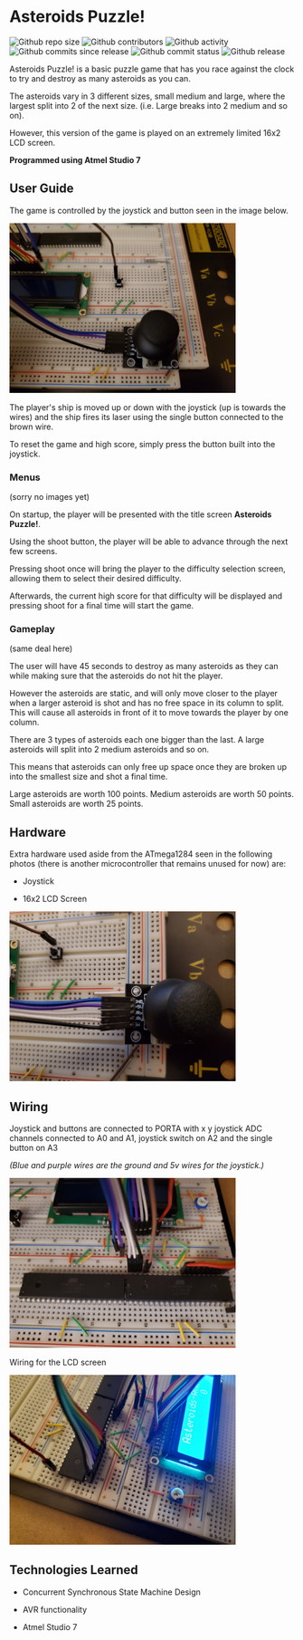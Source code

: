 # Asteroids Puzzle!
<!-- Fix release shield once a release is pushed -->
![Github repo size](https://img.shields.io/github/repo-size/Okubyona/Asteroids-AVR)
![Github contributors](https://img.shields.io/github/contributors/Okubyona/Asteroids-AVR)
![Github activity](https://img.shields.io/github/commit-activity/m/Okubyona/Asteroids-AVR)
![Github commits since release](https://img.shields.io/github/commits-since/Okubyona/Asteroids-AVR/v0.4)
![Github commit status](https://img.shields.io/github/commit-status/Okubyona/Asteroids-AVR/master/2858a2505874f809aec7634e675d93f00b610534)
![Github release](https://img.shields.io/github/v/release/Okubyona/Asteroids-AVR?include_prereleases)

Asteroids Puzzle! is a basic puzzle game that has you race against the clock to
try and destroy as many asteroids as you can.

The asteroids vary in 3 different sizes, small medium and large, where the largest
split into 2 of the next size. (i.e. Large breaks into 2 medium and so on).

However, this version of the game is played on an extremely limited 16x2 LCD screen.

**Programmed using Atmel Studio 7**

## User Guide

The game is controlled by the joystick and button seen in the image below.

<img src="https://github.com/Okubyona/Asteroids-AVR/blob/master/images/controls.jpg" width="400" height="300" />

The player's ship is moved up or down with the joystick (up is towards the wires)
and the ship fires  its laser using the single button connected to the brown wire.

To reset the game and high score, simply press the button built into the joystick.

### Menus
(sorry no images yet)

On startup, the player will be presented with the title screen **Asteroids Puzzle!**.

Using the shoot button, the player will be able to advance through the next few
screens.

Pressing shoot once will bring the player to the difficulty selection screen, allowing
them to select their desired difficulty.

Afterwards, the current high score for that difficulty will be displayed and pressing
shoot for a final time will start the game.

### Gameplay
(same deal here)

The user will have 45 seconds to destroy as many asteroids as they can while making sure
that the asteroids do not hit the player.

However the asteroids are static, and will only move closer to the player when a
larger asteroid is shot and has no free space in its column to split. This will
cause all asteroids in front of it to move towards the player by one column.

There are 3 types of asteroids each one bigger than the last. A large asteroids
will split into 2 medium asteroids and so on.

This means that asteroids can only free up space once they are broken up into the
smallest size and shot a final time.

Large asteroids are worth 100 points. Medium asteroids are worth 50 points.
Small asteroids are worth 25 points.


## Hardware

Extra hardware used aside from the ATmega1284 seen in the following photos
(there is another microcontroller that remains unused for now) are:

* Joystick

* 16x2 LCD Screen

<img src="https://github.com/Okubyona/Asteroids-AVR/blob/master/images/joystick.jpg" width="400" height="300" />

## Wiring

Joystick and buttons are connected to PORTA with x y joystick ADC channels connected
to A0 and A1, joystick switch on A2 and the single button on A3

*(Blue and purple wires are the ground and 5v wires for the joystick.)*

<img src="https://github.com/Okubyona/Asteroids-AVR/blob/master/images/wiring_input.jpg" width="400" height="300" />

Wiring for the LCD screen

<img src="https://github.com/Okubyona/Asteroids-AVR/blob/master/images/wiring_output.jpg" width="400" height="300" />

## Technologies Learned

* Concurrent Synchronous State Machine Design

* AVR functionality

* Atmel Studio 7
